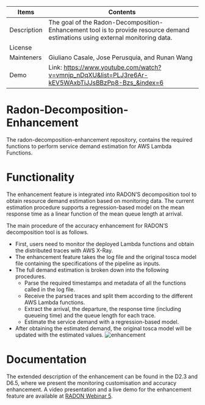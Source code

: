 | Items    |     Contents  |
|----------|---------------|
| Description |  The goal of the Radon-Decomposition-Enhancement tool is to provide resource demand estimations using external monitoring data. |
| License |       |
| Mainteners | Giuliano Casale, Jose Perusquia, and Runan Wang |
| Demo    | Link: https://www.youtube.com/watch?v=vmnjp_nDqXU&list=PLJ3re6Ar-kEV5WAxbTiJJsBBzPp8-Bzs_&index=6 |
    

# Radon-Decomposition-Enhancement


The radon-decomposition-enhancement repository, contains the required functions to perform service demand estimation for AWS Lambda Functions. 


# Functionality
The enhancement feature is integrated into RADON’S decomposition tool to obtain resource demand estimation based on monitoring data. The current estimation procedure supports a regression-based model on the mean response time as a linear function of the mean queue length at arrival.

The main procedure of the accuracy enhancement for RADON’S decomposition tool is as follows. 
- First, users need to monitor the deployed Lambda functions and obtain the distributed traces with AWS X-Ray. 
- The enhancement feature takes the log file and the original tosca model file containing the specifications of the pipeline as inputs.
- The full demand estimation is broken down into the following procedures.
  - Parse the required timestamps and metadata of all the functions called in the log file.
  - Receive the parsed traces and split them according to the different AWS Lambda functions.
  - Extract the arrival, the departure, the response time (including queueing time) and the queue length for each trace.
  - Estimate the service demand with a regression-based model.
- After obtaining the estimated demand, the original tosca model will be updated with the estimated values.
![enhancement](https://user-images.githubusercontent.com/74663621/132330868-3ea66570-329c-480c-a0aa-0e67224b96a6.png)

# Documentation
The extended description of the enhancement can be found in the D2.3 and D6.5, where we present the monitoring customisation and accuracy enhancement. A video presentation and a live demo for the enhancement feature are available at [RADON Webinar 5](https://www.youtube.com/watch?v=vmnjp_nDqXU&list=PLJ3re6Ar-kEV5WAxbTiJJsBBzPp8-Bzs_&index=6). 
